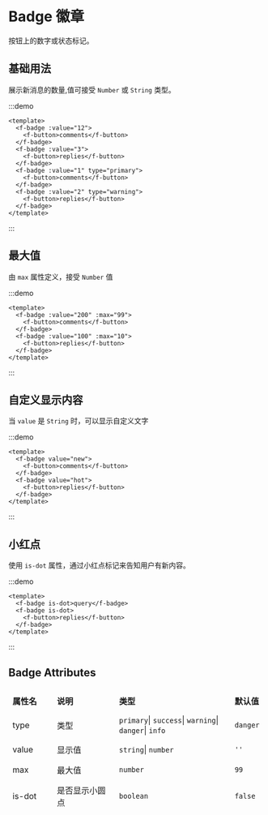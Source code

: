 # Badge 徽章

按钮上的数字或状态标记。

## 基础用法

展示新消息的数量,值可接受 `Number` 或 `String` 类型。

:::demo

```vue
<template>
  <f-badge :value="12">
    <f-button>comments</f-button>
  </f-badge>
  <f-badge :value="3">
    <f-button>replies</f-button>
  </f-badge>
  <f-badge :value="1" type="primary">
    <f-button>comments</f-button>
  </f-badge>
  <f-badge :value="2" type="warning">
    <f-button>replies</f-button>
  </f-badge>
</template>
```

:::

## 最大值

由 `max` 属性定义，接受 `Number` 值

:::demo

```vue
<template>
  <f-badge :value="200" :max="99">
    <f-button>comments</f-button>
  </f-badge>
  <f-badge :value="100" :max="10">
    <f-button>replies</f-button>
  </f-badge>
</template>
```

:::

## 自定义显示内容

当 `value` 是 `String` 时，可以显示自定义文字

:::demo

```vue
<template>
  <f-badge value="new">
    <f-button>comments</f-button>
  </f-badge>
  <f-badge value="hot">
    <f-button>replies</f-button>
  </f-badge>
</template>
```

:::

## 小红点

使用 `is-dot` 属性，通过小红点标记来告知用户有新内容。

:::demo

```vue
<template>
  <f-badge is-dot>query</f-badge>
  <f-badge is-dot>
    <f-button>replies</f-button>
  </f-badge>
</template>
```

:::

## Badge Attributes

<table style="border-collapse: separate; border-spacing: 0px 10px; width:100%">
  <thead>
    <tr align="left">
      <th style="width: 90px;">属性名</th>
      <th style="width: 160px;">说明</th>
      <th style="width: 300px">类型</th>
      <th>默认值</th>
    </tr>
  </thead>
  <tbody>
    <tr>
      <td>type</td>
      <td>类型</td>
      <td>
        <code>primary</code>|
        <code>success</code>|
        <code>warning</code>|
        <code>danger</code>|
        <code>info</code>
      </td>
      <td>
        <code>danger</code>
      </td>
    </tr>
    <tr>
      <td>value</td>
      <td>显示值</td>
      <td>
        <code>string</code>|
        <code>number</code>
      </td>
      <td>
        <code>''</code>
      </td>
    </tr>
    <tr>
      <td>max</td>
      <td>最大值</td>
      <td>
        <code>number</code>
      </td>
      <td>
        <code>99</code>
      </td>
    </tr>
    <tr>
      <td>is-dot</td>
      <td>是否显示小圆点</td>
      <td>
        <code>boolean</code>
      </td>
      <td>
        <code>false</code>
      </td>
    </tr>
  </tbody>
</table>

<style>
.s-badge {
  margin-right: 40px;
}

td, th {
   border: none!important;
}
</style>
